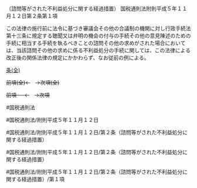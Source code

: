 （諮問等がされた不利益処分に関する経過措置）
国税通則法附則平成５年１１月１２日第２条第１項

この法律の施行前に法令に基づき審議会その他の合議制の機関に対し行政手続法第十三条に規定する聴聞又は弁明の機会の付与の手続その他の意見陳述のための手続に相当する手続を執るべきことの諮問その他の求めがされた場合においては、当該諮問その他の求めに係る不利益処分の手続に関しては、この法律による改正後の関係法律の規定にかかわらず、なお従前の例による。

[条(全)](国税通則法＿＿＿＿附則平成５年１１月１２日第２条_.md)

~~前項(全)←~~　~~→次項(全)~~

~~前項 　 ←~~　~~→次項~~



#国税通則法

#国税通則法/附則平成５年１１月１２日

#国税通則法/附則平成５年１１月１２日/第２条（諮問等がされた不利益処分に関する経過措置）

#国税通則法/附則平成５年１１月１２日/第２条（諮問等がされた不利益処分に関する経過措置）

#国税通則法/附則平成５年１１月１２日/第２条（諮問等がされた不利益処分に関する経過措置）/第１項

